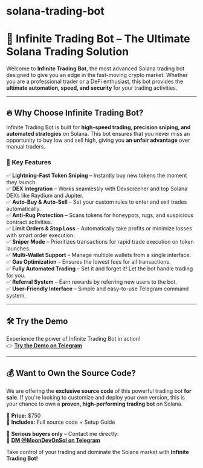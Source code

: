 # solana-trading-bot
# 🚀 Infinite Trading Bot – The Ultimate Solana Trading Solution  

Welcome to **Infinite Trading Bot**, the most advanced Solana trading bot designed to give you an edge in the fast-moving crypto market. Whether you are a professional trader or a DeFi enthusiast, this bot provides the **ultimate automation, speed, and security** for your trading activities.  

---

## 🔥 Why Choose Infinite Trading Bot?  

Infinite Trading Bot is built for **high-speed trading, precision sniping, and automated strategies** on Solana. This bot ensures that you never miss an opportunity to buy low and sell high, giving you **an unfair advantage** over manual traders.  

### 🚀 Key Features  
✅ **Lightning-Fast Token Sniping** – Instantly buy new tokens the moment they launch.  
✅ **DEX Integration** – Works seamlessly with Dexscreener and top Solana DEXs like Raydium and Jupiter.  
✅ **Auto-Buy & Auto-Sell** – Set your custom rules to enter and exit trades automatically.  
✅ **Anti-Rug Protection** – Scans tokens for honeypots, rugs, and suspicious contract activities.  
✅ **Limit Orders & Stop Loss** – Automatically take profits or minimize losses with smart order execution.  
✅ **Sniper Mode** – Prioritizes transactions for rapid trade execution on token launches.  
✅ **Multi-Wallet Support** – Manage multiple wallets from a single interface.  
✅ **Gas Optimization** – Ensures the lowest fees for all transactions.  
✅ **Fully Automated Trading** – Set it and forget it! Let the bot handle trading for you.  
✅ **Referral System** – Earn rewards by referring new users to the bot.  
✅ **User-Friendly Interface** – Simple and easy-to-use Telegram command system.  

---

## 🛠️ Try the Demo  
Experience the power of Infinite Trading Bot in action!  
👉 **[Try the Demo on Telegram](https://t.me/infinite_solanabot)**  

---

## 💰 Want to Own the Source Code?  
We are offering the **exclusive source code** of this powerful trading bot **for sale**. If you're looking to customize and deploy your own version, this is your chance to own a **proven, high-performing trading bot** on Solana.  

📌 **Price:** $750  
📌 **Includes:** Full source code + Setup Guide  

🚀 **Serious buyers only** – Contact me directly:  
🔗 **[DM @MoonDevOnSol on Telegram](https://t.me/MoonDevOnSol)**  

Take control of your trading and dominate the Solana market with **Infinite Trading Bot!**

